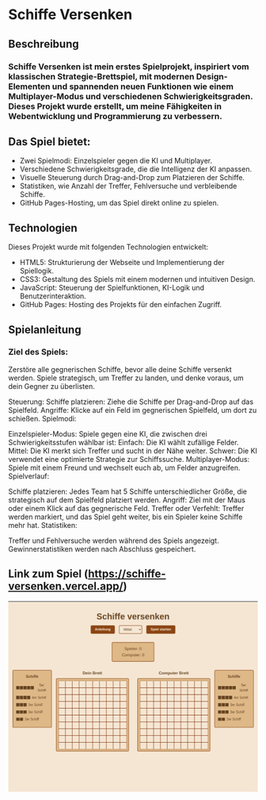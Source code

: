 # Schiffe Versenken

## Beschreibung

### Schiffe Versenken ist mein erstes Spielprojekt, inspiriert vom klassischen Strategie-Brettspiel, mit modernen Design-Elementen und spannenden neuen Funktionen wie einem Multiplayer-Modus und verschiedenen Schwierigkeitsgraden. Dieses Projekt wurde erstellt, um meine Fähigkeiten in Webentwicklung und Programmierung zu verbessern.

## Das Spiel bietet:

-   Zwei Spielmodi: Einzelspieler gegen die KI und Multiplayer.
-   Verschiedene Schwierigkeitsgrade, die die Intelligenz der KI anpassen.
-   Visuelle Steuerung durch Drag-and-Drop zum Platzieren der Schiffe.
-   Statistiken, wie Anzahl der Treffer, Fehlversuche und verbleibende Schiffe.
-   GitHub Pages-Hosting, um das Spiel direkt online zu spielen.

## Technologien

Dieses Projekt wurde mit folgenden Technologien entwickelt:

-   HTML5: Strukturierung der Webseite und Implementierung der Spiellogik.
-   CSS3: Gestaltung des Spiels mit einem modernen und intuitiven Design.
-   JavaScript: Steuerung der Spielfunktionen, KI-Logik und Benutzerinteraktion.
-   GitHub Pages: Hosting des Projekts für den einfachen Zugriff.

## Spielanleitung

### Ziel des Spiels:

Zerstöre alle gegnerischen Schiffe, bevor alle deine Schiffe versenkt werden. Spiele strategisch, um Treffer zu landen, und denke voraus, um dein Gegner zu überlisten.

Steuerung:
Schiffe platzieren: Ziehe die Schiffe per Drag-and-Drop auf das Spielfeld.
Angriffe: Klicke auf ein Feld im gegnerischen Spielfeld, um dort zu schießen.
Spielmodi:

Einzelspieler-Modus: Spiele gegen eine KI, die zwischen drei Schwierigkeitsstufen wählbar ist:
Einfach: Die KI wählt zufällige Felder.
Mittel: Die KI merkt sich Treffer und sucht in der Nähe weiter.
Schwer: Die KI verwendet eine optimierte Strategie zur Schiffssuche.
Multiplayer-Modus: Spiele mit einem Freund und wechselt euch ab, um Felder anzugreifen.
Spielverlauf:

Schiffe platzieren: Jedes Team hat 5 Schiffe unterschiedlicher Größe, die strategisch auf dem Spielfeld platziert werden.
Angriff: Ziel mit der Maus oder einem Klick auf das gegnerische Feld.
Treffer oder Verfehlt: Treffer werden markiert, und das Spiel geht weiter, bis ein Spieler keine Schiffe mehr hat.
Statistiken:

Treffer und Fehlversuche werden während des Spiels angezeigt.
Gewinnerstatistiken werden nach Abschluss gespeichert.

## Link zum Spiel (https://schiffe-versenken.vercel.app/)
![img.png](img.png)
